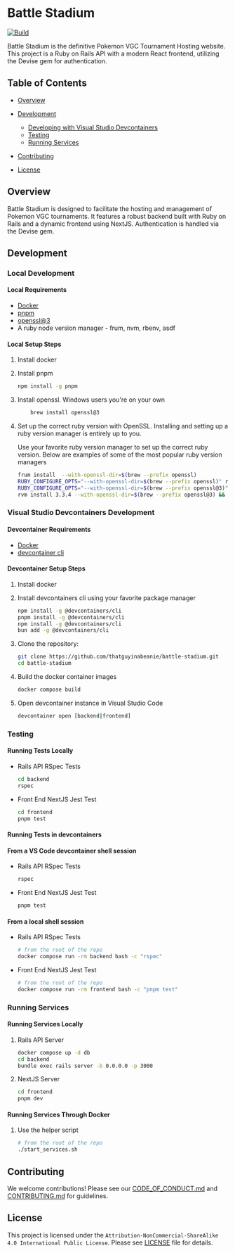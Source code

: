 # Battle Stadium

[![Build](https://github.com/thatguyinabeanie/battle-stadium/actions/workflows/ruby_on_rails.yml/badge.svg?branch=main)](https://github.com/thatguyinabeanie/battle-stadium/actions/workflows/ruby_on_rails.yml)

Battle Stadium is the definitive Pokemon VGC Tournament Hosting website. This project is a Ruby on Rails API with a modern React frontend, utilizing the Devise gem for authentication.

## Table of Contents

- [Overview](#overview)

- [Development](#development)
  - [Developing with Visual Studio Devcontainers](#visual-studio-devcontainers-development)
  - [Testing](#testing)
  - [Running Services](#running-services)
- [Contributing](#contributing)
- [License](#license)

## Overview

Battle Stadium is designed to facilitate the hosting and management of Pokemon VGC tournaments. It features a robust backend built with Ruby on Rails and a dynamic frontend using NextJS. Authentication is handled via the Devise gem.

## Development

### Local Development

#### Local Requirements

- [Docker](https://docs.docker.com/get-docker/)
- [pnpm](https://pnpm.io/)
- [openssl@3](https://formulae.brew.sh/formula/openssl@3)
- A ruby node version manager - frum, nvm, rbenv, asdf

#### Local Setup Steps

1. Install docker

2. Install pnpm

    ```bash
    npm install -g pnpm
    ```

3. Install openssl. Windows users you're on your own

    ```bash
        brew install openssl@3
    ```

4. Set up the correct ruby version with OpenSSL. Installing and setting up a ruby version manager is entirely up to you.

    Use your favorite ruby version manager to set up the correct ruby version. Below are examples of some of
    the most popular ruby version managers

    ```bash
    frum install  --with-openssl-dir=$(brew --prefix openssl)
    RUBY_CONFIGURE_OPTS="--with-openssl-dir=$(brew --prefix openssl)" rbenv install
    RUBY_CONFIGURE_OPTS="--with-openssl-dir=$(brew --prefix openssl@3)" asdf install ruby
    rvm install 3.3.4 --with-openssl-dir=$(brew --prefix openssl@3) && rvm use
    ```

### Visual Studio Devcontainers Development

#### Devcontainer Requirements

- [Docker](https://docs.docker.com/get-docker/)
- [devcontainer cli](https://github.com/devcontainers/cli)

#### Devcontainer Setup Steps

1. Install docker

2. Install devcontainers cli using your favorite package manager

    ```bash
    npm install -g @devcontainers/cli
    pnpm install -g @devcontainers/cli
    npm install -g @devcontainers/cli
    bun add -g @devcontainers/cli
    ```

3. Clone the repository:

    ```bash
    git clone https://github.com/thatguyinabeanie/battle-stadium.git
    cd battle-stadium
    ```

4. Build the docker container images

    ```bash
    docker compose build
    ```

5. Open devcontainer instance in Visual Studio Code

    ```bash
    devcontainer open [backend|frontend]
    ```

### Testing

#### Running Tests Locally

- Rails API RSpec Tests

    ```bash
    cd backend
    rspec
    ```

- Front End NextJS Jest Test

    ```bash
    cd frontend
    pnpm test
    ```

#### Running Tests in devcontainers

#### From a VS Code devcontainer shell session

- Rails API RSpec Tests

    ```bash
    rspec
    ```

- Front End NextJS Jest Test

    ```bash
    pnpm test
    ```

#### From a local shell session

- Rails API RSpec Tests

    ```bash
    # from the root of the repo
    docker compose run -rm backend bash -c "rspec"
    ```

- Front End NextJS Jest Test

    ```bash
    # from the root of the repo
    docker compose run -rm frontend bash -c "pnpm test"
    ```

### Running Services

#### Running Services Locally

1. Rails API Server

    ```bash
    docker compose up -d db
    cd backend
    bundle exec rails server -b 0.0.0.0 -p 3000
    ```

2. NextJS Server

    ```bash
    cd frontend
    pnpm dev
    ```

#### Running Services Through Docker

1. Use the helper script

    ```bash
    # from the root of the repo
    ./start_services.sh
    ```

## Contributing

We welcome contributions! Please see our [CODE_OF_CONDUCT.md](CODE_OF_CONDUCT.md) and [CONTRIBUTING.md](CONTRIBUTING.md) for guidelines.

## License

This project is licensed under the `Attribution-NonCommercial-ShareAlike 4.0 International Public License`. Please see [LICENSE](./LICENSE) file for details.
